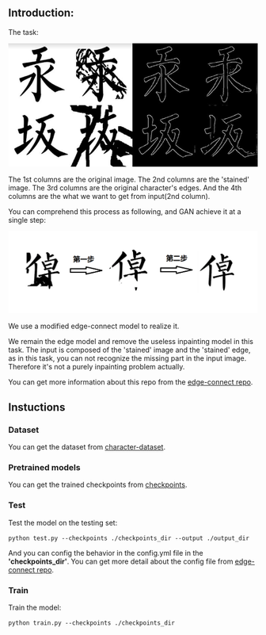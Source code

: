## Introduction:

The task:

![example](https://github.com/CassiniHuy/Chinese_Mending/blob/master/example.png)

The 1st columns are the original image. 
The 2nd columns are the 'stained' image. 
The 3rd columns are the original character's edges.
And the 4th columns are the what we want to get from input(2nd column).

You can comprehend this process as following, and GAN achieve it at a single step:

![steps](https://github.com/CassiniHuy/Chinese_Mending/blob/master/steps.png)

We use a modified edge-connect model to realize it. 

We remain the edge model and remove the useless inpainting model in this task.
The input is composed of the 'stained' image and the 'stained' edge, as in this task, you can not recognize the missing part in the input image. 
Therefore it's not a purely inpainting problem actually.

You can get more information about this repo from the [edge-connect repo](https://github.com/knazeri/edge-connect.git).
## Instuctions

### Dataset
You can get the dataset from [character-dataset](https://drive.google.com/file/d/1E6RjB-joflTbG5Ixs9gdT0lVhiy2A2aQ/view?usp=sharing).

### Pretrained models
You can get the trained checkpoints from [checkpoints](https://drive.google.com/file/d/1_dVcmmbmFAZOnf13jfCkaimOkLfxjpeJ/view?usp=sharing).

### Test
Test the model on the testing set:
```
python test.py --checkpoints ./checkpoints_dir --output ./output_dir
```
And you can config the behavior in the config.yml file in the **'checkpoints_dir'**. 
You can get more detail about the config file from [edge-connect repo](https://github.com/knazeri/edge-connect.git).

### Train
Train the model:

```
python train.py --checkpoints ./checkpoints_dir
```

